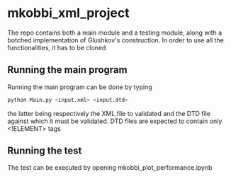 # mkobbi_xml_project
The repo contains both a main module and a testing module, along with a botched implementation of Glushkov's construction. In order to use all the functionalities, it has to be cloned
## Running the main program
Running the main program can be done by typing
```bash 
python Main.py <input.xml> <input.dtd>
```
the latter being respectively the XML file to validated and the DTD file against which it must be validated.
DTD files are expected to contain only <!ELEMENT> tags
## Running the test
The test can be executed by opening mkobbi_plot_performance.ipynb
